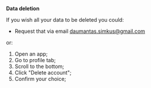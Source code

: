 **Data deletion**

If you wish all your data to be deleted you could:
- Request that via email daumantas.simkus@gmail.com

or:
1. Open an app;
2. Go to profile tab;
3. Scroll to the bottom;
4. Click "Delete account";
5. Confirm your choice;
